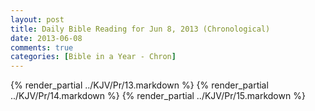 ```yaml
---
layout: post
title: Daily Bible Reading for Jun 8, 2013 (Chronological)
date: 2013-06-08
comments: true
categories: [Bible in a Year - Chron]
---
```

{% render_partial ../KJV/Pr/13.markdown %}
{% render_partial ../KJV/Pr/14.markdown %}
{% render_partial ../KJV/Pr/15.markdown %}
